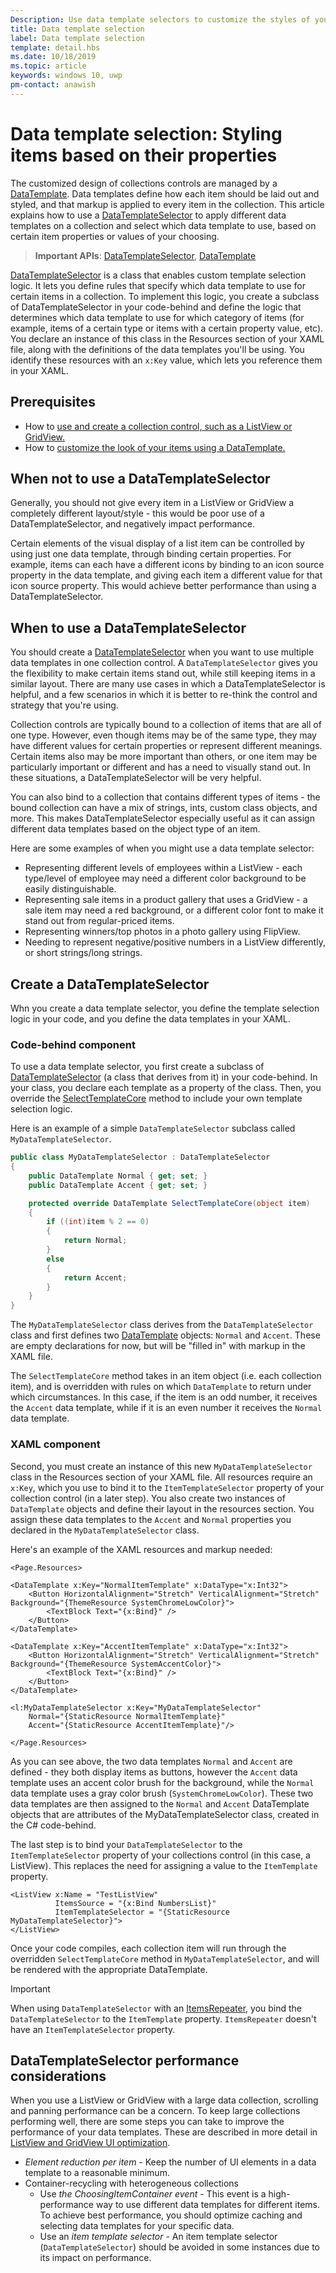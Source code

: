 ```yaml
---
Description: Use data template selectors to customize the styles of your items based on the item properties.
title: Data template selection
label: Data template selection
template: detail.hbs
ms.date: 10/18/2019
ms.topic: article
keywords: windows 10, uwp
pm-contact: anawish
---
```


# Data template selection: Styling items based on their properties

The customized design of collections controls are managed by a [DataTemplate](/uwp/api/windows.ui.xaml.datatemplate). Data templates define how each item should be laid out and styled, and that markup is applied to every item in the collection. This article explains how to use a [DataTemplateSelector](/uwp/api/windows.ui.xaml.controls.datatemplateselector) to apply different data templates on a collection and select which data template to use, based on certain item properties or values of your choosing.

> **Important APIs**: [DataTemplateSelector](/uwp/api/windows.ui.xaml.controls.datatemplateselector), [DataTemplate](/uwp/api/windows.ui.xaml.datatemplate)

[DataTemplateSelector](/uwp/api/windows.ui.xaml.controls.datatemplateselector) is a class that enables custom template selection logic. It lets you define rules that specify which data template to use for certain items in a collection. To implement this logic, you create a subclass of DataTemplateSelector in your code-behind and define the logic that determines which data template to use for which category of items (for example, items of a certain type or items with a certain property value, etc). You declare an instance of this class in the Resources section of your XAML file, along with the definitions of the data templates you'll be using. You identify these resources with an `x:Key` value, which lets you reference them in your XAML.

## Prerequisites

- How to [use and create a collection control, such as a ListView or GridView.](listview-and-gridview.md)
- How to [customize the look of your items using a DataTemplate.](item-containers-templates.md#data-template)

## When not to use a DataTemplateSelector

Generally, you should not give every item in a ListView or GridView a completely different layout/style - this would be poor use of a DataTemplateSelector, and negatively impact performance.

Certain elements of the visual display of a list item can be controlled by using just one data template, through binding certain properties. For example, items can each have a different icons by binding to an icon source property in the data template, and giving each item a different value for that icon source property. This would achieve better performance than using a DataTemplateSelector.

## When to use a DataTemplateSelector

You should create a [DataTemplateSelector](/uwp/api/windows.ui.xaml.controls.datatemplateselector) when you want to use multiple data templates in one collection control. A `DataTemplateSelector` gives you the flexibility to make certain items stand out, while still keeping items in a similar layout. There are many use cases in which a DataTemplateSelector is helpful, and a few scenarios in which it is better to re-think the control and strategy that you're using.

Collection controls are typically bound to a collection of items that are all of one type. However, even though items may be of the same type, they may have different values for certain properties or represent different meanings. Certain items also may be more important than others, or one item may be particularly important or different and has a need to visually stand out. In these situations, a DataTemplateSelector will be very helpful.

You can also bind to a collection that contains different types of items - the bound collection can have a mix of strings, ints, custom class objects, and more. This makes DataTemplateSelector especially useful as it can assign different data templates based on the object type of an item.

Here are some examples of when you might use a data template selector:

- Representing different levels of employees within a ListView - each type/level of employee may need a different color background to be easily distinguishable.
- Representing sale items in a product gallery that uses a GridView - a sale item may need a red background, or a different color font to make it stand out from regular-priced items.
- Representing winners/top photos in a photo gallery using FlipView.
- Needing to represent negative/positive numbers in a ListView differently, or short strings/long strings.

## Create a DataTemplateSelector

Whn you create a data template selector, you define the template selection logic in your code, and you define the data templates in your XAML.

### Code-behind component

To use a data template selector, you first create a subclass of [DataTemplateSelector](/uwp/api/windows.ui.xaml.controls.datatemplateselector) (a class that derives from it) in your code-behind. In your class, you declare each template as a property of the class. Then, you override the [SelectTemplateCore](/uwp/api/windows.ui.xaml.controls.datatemplateselector.selecttemplatecore) method to include your own template selection logic.

Here is an example of a simple `DataTemplateSelector` subclass called `MyDataTemplateSelector`.

```csharp
public class MyDataTemplateSelector : DataTemplateSelector
{
    public DataTemplate Normal { get; set; }
    public DataTemplate Accent { get; set; }

    protected override DataTemplate SelectTemplateCore(object item)
    {
        if ((int)item % 2 == 0)
        {
            return Normal;
        }
        else
        {
            return Accent;
        }
    }
}
```

The `MyDataTemplateSelector` class derives from the `DataTemplateSelector` class and first defines two [DataTemplate](/uwp/api/windows.ui.xaml.datatemplate) objects: `Normal` and `Accent`. These are empty declarations for now, but will be "filled in" with markup in the XAML file.

The `SelectTemplateCore` method takes in an item object (i.e. each collection item), and is overridden with rules on which `DataTemplate` to return under which circumstances. In this case, if the item is an odd number, it receives the `Accent` data template, while if it is an even number it receives the `Normal` data template.

### XAML component

Second, you must create an instance of this new `MyDataTemplateSelector` class in the Resources section of your XAML file. All resources require an `x:Key`, which you use to bind it to the `ItemTemplateSelector` property of your collection control (in a later step). You also create two instances of `DataTemplate` objects and define their layout in the resources section. You assign these data templates to the `Accent` and `Normal` properties you declared in the `MyDataTemplateSelector` class.

Here's an example of the XAML resources and markup needed:

```xaml
<Page.Resources>

<DataTemplate x:Key="NormalItemTemplate" x:DataType="x:Int32">
    <Button HorizontalAlignment="Stretch" VerticalAlignment="Stretch" Background="{ThemeResource SystemChromeLowColor}">
        <TextBlock Text="{x:Bind}" />
    </Button>
</DataTemplate>

<DataTemplate x:Key="AccentItemTemplate" x:DataType="x:Int32">
    <Button HorizontalAlignment="Stretch" VerticalAlignment="Stretch" Background="{ThemeResource SystemAccentColor}">
        <TextBlock Text="{x:Bind}" />
    </Button>
</DataTemplate>

<l:MyDataTemplateSelector x:Key="MyDataTemplateSelector"
    Normal="{StaticResource NormalItemTemplate}"
    Accent="{StaticResource AccentItemTemplate}"/>

</Page.Resources>
```

As you can see above, the two data templates `Normal` and `Accent` are defined - they both display items as buttons, however the `Accent` data template uses an accent color brush for the background, while the `Normal` data template uses a gray color brush (`SystemChromeLowColor`). These two data templates are then assigned to the `Normal` and `Accent` DataTemplate objects that are attributes of the MyDataTemplateSelector class, created in the C# code-behind.

The last step is to bind your `DataTemplateSelector` to the `ItemTemplateSelector` property of your collections control (in this case, a ListView). This replaces the need for assigning a value to the `ItemTemplate` property. 

```xaml
<ListView x:Name = "TestListView"
          ItemsSource = "{x:Bind NumbersList}"
          ItemTemplateSelector = "{StaticResource MyDataTemplateSelector}">
</ListView>
```

Once your code compiles, each collection item will run through the overridden `SelectTemplateCore` method in `MyDataTemplateSelector`, and will be rendered with the appropriate DataTemplate.

> [!IMPORTANT]
> When using `DataTemplateSelector` with an [ItemsRepeater](/uwp/api/microsoft.ui.xaml.controls.itemsrepeater?view=winui-2.2), you bind the `DataTemplateSelector` to the `ItemTemplate` property. `ItemsRepeater` doesn't have an `ItemTemplateSelector` property.

## DataTemplateSelector performance considerations

When you use a ListView or GridView with a large data collection, scrolling and panning performance can be a concern. To keep large collections performing well, there are some steps you can take to improve the performance of your data templates. These are described in more detail in [ListView and GridView UI optimization](/windows/uwp/debug-test-perf/optimize-gridview-and-listview).

- _Element reduction per item_ - Keep the number of UI elements in a data template to a reasonable minimum.
- Container-recycling with heterogeneous collections
  - Use _the ChoosingItemContainer event_  - This event is a high-performance way to use different data templates for different items. To achieve best performance, you should optimize caching and selecting data templates for your specific data.
  - Use an _item template selector_ - An item template selector (`DataTemplateSelector`) should be avoided in some instances due to its impact on performance.
